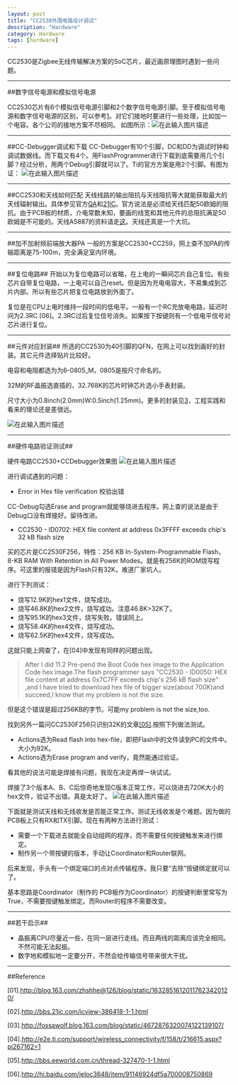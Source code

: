 ```yaml
---
layout: post
title: "CC2530外围电路设计调试"
description: "Hardware"
category: Hardware
tags: [hardware]
---
```


CC2530是Zigbee无线传输解决方案的SoC芯片，最近画原理图时遇到一些问题。

-----------------------------
##数字信号电源和模拟信号电源

CC2530芯片有6个模拟信号电源引脚和2个数字信号电源引脚。至于模拟信号电源和数字信号电源的区别，可以参考[1]。对它们接地时要进行一些处理，比如加一个电容。各个公司的接地方案不尽相同。
如图所示：![在此输入图片描述][1]

----------------------------------
##CC-Debugger调试和下载
CC-Debugger有10个引脚，DC和DD为调试时钟和调试数据线。而下载又有4个。用FlashProgrammer进行下载到底需要用几个引脚？经过分析，用两个Debug引脚就可以了。Ti的官方方案是用2个引脚。有图为证：
![在此输入图片描述][2]

------------------------
##CC2530和天线如何匹配
天线线路的输出阻抗与天线阻抗等大就能获取最大的天线辐射输出。具体参见官方[QA][3]和[21IC][4]。官方说法是必须给天线匹配50欧姆的阻抗。由于PCB板的材质，介电常数未知，要画的线宽和其他元件的总阻抗满足50欧姆是不可能的。天线A5887的资料请走[这][5]。天线还真是一个大坑。

----------------------
##加不加射频前端放大器PA
一般的方案是CC2530+CC259，网上查不加PA的传输距离是75-100m，完全满足室内环境。 

-------------------
##复位电路##
开始以为复位电路可以省略，在上电的一瞬间芯片自己复位。有些芯片自带复位电路，一上电可以自己reset。但是因为充电电容大，不易集成到芯片内部。所以有些芯片把复位电路放到外面了。

复位是在CPU上电时维持一段时间的低电平。一般有一个RC充放电电路，延迟时间为2.3RC [06]。2.3RC过后复位信号消失。如果按下按键则有一个低电平信号对芯片进行复位。

--------------------
##元件对应封装##
所选的CC2530为40引脚的QFN，在网上可以找到画好的封装。其它元件选择贴片比较好。

电容和电阻都选为为6-0805_M，0805是按尺寸命名的。

32M的RF晶振选直插的，32.768K的芯片时钟芯片选小手表封装。

尺寸大小为0.8inch(2.0mm)W:0.5inch(1.25mm)。更多的封装见[3]，工程实践和看来的理论还是差很远。

![在此输入图片描述][6]

--------------------
##硬件电路验证测试##

硬件电路CC2530+CCDebugger效果图
![在此输入图片描述][7]

进行调试遇到的问题：

 - Error in Hex file verification 校验出错

CC-Debug勾选Erase and program就能够烧进去程序。网上查的说法是由于Debug口没有焊接好。留待改进。

 - CC2530 - ID0702: HEX file content at address 0x3FFFF exceeds chip's 32 kB flash size

买的芯片是CC2530F256，特性：256 KB In-System-Programmable Flash，8-KB RAM With Retention in All Power Modes。就是有256K的ROM烧写程序。可这里的报错是因为Flash只有32K，难道厂家坑人。

进行下列测试：

+ 烧写12.9K的hex1文件，烧写成功。
+ 烧写46.8K的hex2文件，烧写成功。注意46.8K>32K了。
+ 烧写95.1K的hex3文件，烧写失败。错误同上。
+ 烧写58.4K的hex4文件，烧写成功。
+ 烧写62.5K的hex4文件，烧写成功。

这就只能上网查了，在[04]中发现有同样的问题出现。

> After I did 11.2 Pre-pend the Boot Code hex image to the Application Code hex image.The flash programmer says "CC2530 - ID0050: HEX file content at address 0x7C7FF exceeds chip's 256 kB flash size" ,and I have tried to download hex file of bigger size(about 700K)and succeed,I know that my problem is not the size.

但是这个错误是超过256KB的字节。可能my problem is not the size,too.

找到另外一篇问CC2530F256只识别32K的文章[\[05\]][8].按照下列做法测试。

+ Actions选为Read flash into hex-file，即把Flash中的文件读到PC的文件中。大小为92K。
+ Actions选为Erase program and verify，竟然能通过验证。

看其他的说法可能是焊接有问题，我现在决定再焊一块试试。

焊接了3个版本A、B、C后惊奇地发现C版本正常工作，可以烧进去720K大小的hex文件，验证不出错。真是太好了。
![在此输入图片描述][9]

下面就是测试天线和无线收发是否能正常工作。测试无线收发是个难题。因为做的PCB板上只有RX和TX引脚。现在有两种方法进行测试：

 - 需要一个下载进去就能全自动组网的程序，而不需要任何按键触发来进行绑定。
 - 制作另一个带按键的版本，手动让Coordinator和Router联网。

后来发现，手头有一个绑定端口的点对点传输程序。我只要“去除”按键绑定就可以了。

基本思路是Coordinator（制作的 PCB板作为Coordinator）的按键判断里常写为True，不需要按键触发绑定。而Router的程序不需要改变。

------------------------
##若干启示##

 - 晶振离CPU尽量近一些，在同一层进行走线。而且两线的距离应该完全相同。不然可能无法起振。
 - 数字地和模拟地一定要分开，不然会给传输信号带来很大干扰。
-----------------------
##Reference

[01].http://blog.163.com/zhshhe@126/blog/static/16328516120117623420120/

[02].http://bbs.21ic.com/icview-386418-1-1.html

[03].http://fossawolf.blog.163.com/blog/static/4672876320074122139107/

[04].http://e2e.ti.com/support/wireless_connectivity/f/158/t/216615.aspx?pi267162=1

[05].http://bbs.eeworld.com.cn/thread-327470-1-1.html

[06].http://hi.baidu.com/jeloc3648/item/91146924df5a700008750869

  [1]: http://static.oschina.net/uploads/space/2014/0220/151334_is8V_1420197.jpg
  [2]: http://static.oschina.net/uploads/space/2014/0220/152409_2y5W_1420197.jpg
  [3]: http://www.deyisupport.com/question_answer/wireless_connectivity/f/45/t/24936.aspx
  [4]: http://bbs.21ic.com/icview-555454-1-1.html
  [5]: http://elcodis.com/parts/1750919/A5887_dt187052.html#datasheet
  [6]: http://static.oschina.net/uploads/space/2014/0329/144752_SfDN_1420197.bmp
  [7]: http://static.oschina.net/uploads/space/2014/0426/105547_Yn8w_1420197.jpg
  [8]: http://bbs.eeworld.com.cn/thread-327470-1-1.html
  [9]: http://static.oschina.net/uploads/space/2014/0428/092911_ZpNu_1420197.jpg

